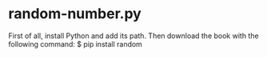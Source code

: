 # random-number.py
First of all, install Python and add its path.
Then download the book with the following command:
$ pip install random
